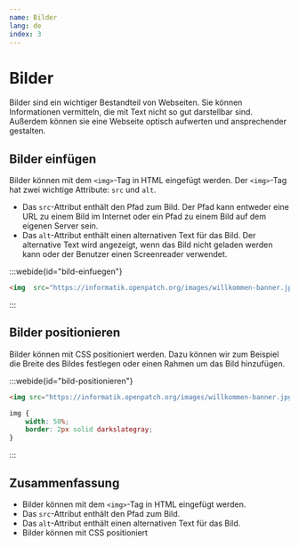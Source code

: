 ```yaml
---
name: Bilder
lang: de
index: 3
---
```


# Bilder

Bilder sind ein wichtiger Bestandteil von Webseiten. Sie können Informationen vermitteln, die mit Text nicht so gut darstellbar sind. Außerdem können sie eine Webseite optisch aufwerten und ansprechender gestalten.

## Bilder einfügen

Bilder können mit dem `<img>`-Tag in HTML eingefügt werden. Der `<img>`-Tag hat zwei wichtige Attribute: `src` und `alt`.

- Das `src`-Attribut enthält den Pfad zum Bild. Der Pfad kann entweder eine URL zu einem Bild im Internet oder ein Pfad zu einem Bild auf dem eigenen Server sein.
- Das `alt`-Attribut enthält einen alternativen Text für das Bild. Der alternative Text wird angezeigt, wenn das Bild nicht geladen werden kann oder der Benutzer einen Screenreader verwendet.

:::webide{id="bild-einfuegen"}

```html
<img  src="https://informatik.openpatch.org/images/willkommen-banner.jpg" alt="LEDs auf einem Breadboard">

```

:::

## Bilder positionieren

Bilder können mit CSS positioniert werden. Dazu können wir zum Beispiel die Breite des Bildes festlegen oder einen Rahmen um das Bild hinzufügen.

:::webide{id="bild-positionieren"}

```html
<img src="https://informatik.openpatch.org/images/willkommen-banner.jpg" alt="LEDs auf einem Breadboard">

```

```css
img {
    width: 50%;
    border: 2px solid darkslategray;
}
```

:::

## Zusammenfassung

- Bilder können mit dem `<img>`-Tag in HTML eingefügt werden.
- Das `src`-Attribut enthält den Pfad zum Bild.
- Das `alt`-Attribut enthält einen alternativen Text für das Bild.
- Bilder können mit CSS positioniert